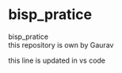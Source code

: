 # bisp_pratice
bisp_pratice 
<br>
this repository is own by Gaurav



this line  is updated in vs code
